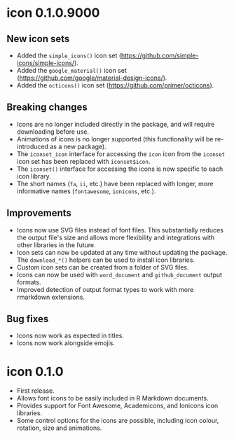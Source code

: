 # icon 0.1.0.9000

## New icon sets

* Added the `simple_icons()` icon set (https://github.com/simple-icons/simple-icons/).
* Added the `google_material()` icon set (https://github.com/google/material-design-icons/).
* Added the `octicons()` icon set (https://github.com/primer/octicons).

## Breaking changes

* Icons are no longer included directly in the package, and will require downloading before use.
* Animations of icons is no longer supported (this functionality will be re-introduced as a new package).
* The `iconset_icon` interface for accessing the `icon` icon from the `iconset` icon set has been replaced with `iconset$icon`.
* The `iconset()` interface for accessing the icons is now specific to each icon library.
* The short names (`fa`, `ii`, etc.) have been replaced with longer, more informative names (`fontawesome`, `ionicons`, etc.).

## Improvements

* Icons now use SVG files instead of font files. This substantially reduces the output file's size and allows more flexibility and integrations with other libraries in the future.
* Icon sets can now be updated at any time without updating the package. The `download_*()` helpers can be used to install icon libraries.
* Custom icon sets can be created from a folder of SVG files.
* Icons can now be used with `word_document` and `github_document` output formats.
* Improved detection of output format types to work with more rmarkdown extensions.

## Bug fixes

* Icons now work as expected in titles.
* Icons now work alongside emojis.

# icon 0.1.0

* First release.
* Allows font icons to be easily included in R Markdown documents.
* Provides support for Font Awesome, Academicons, and Ionicons icon libraries.
* Some control options for the icons are possible, including icon colour, rotation, size and animations.
